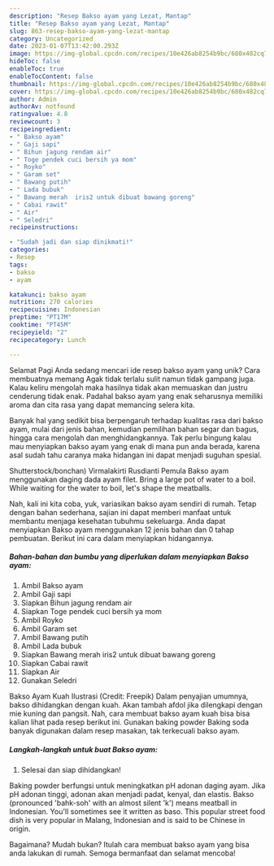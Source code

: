 ```yaml
---
description: "Resep Bakso ayam yang Lezat, Mantap"
title: "Resep Bakso ayam yang Lezat, Mantap"
slug: 863-resep-bakso-ayam-yang-lezat-mantap
category: Uncategorized
date: 2023-01-07T13:42:00.293Z
image: https://img-global.cpcdn.com/recipes/10e426ab8254b9bc/680x482cq70/bakso-ayam-foto-resep-utama.jpg
hideToc: false
enableToc: true
enableTocContent: false
thumbnail: https://img-global.cpcdn.com/recipes/10e426ab8254b9bc/680x482cq70/bakso-ayam-foto-resep-utama.jpg
cover: https://img-global.cpcdn.com/recipes/10e426ab8254b9bc/680x482cq70/bakso-ayam-foto-resep-utama.jpg
author: Admin
authorAv: notfound
ratingvalue: 4.8
reviewcount: 3
recipeingredient:
- " Bakso ayam"
- " Gaji sapi"
- " Bihun jagung rendam air"
- " Toge pendek cuci bersih ya mom"
- " Royko"
- " Garam set"
- " Bawang putih"
- " Lada bubuk"
- " Bawang merah  iris2 untuk dibuat bawang goreng"
- " Cabai rawit"
- " Air"
- " Seledri"
recipeinstructions:

- "Sudah jadi dan siap dinikmati!"
categories:
- Resep
tags:
- bakso
- ayam

katakunci: bakso ayam 
nutrition: 270 calories
recipecuisine: Indonesian
preptime: "PT17M"
cooktime: "PT45M"
recipeyield: "2"
recipecategory: Lunch

---
```



Selamat Pagi Anda sedang mencari ide resep bakso ayam yang unik? Cara membuatnya memang Agak tidak terlalu sulit namun tidak gampang juga. Kalau keliru mengolah maka hasilnya tidak akan memuaskan dan justru cenderung tidak enak. Padahal bakso ayam yang enak seharusnya memiliki aroma dan cita rasa yang dapat memancing selera kita.


Banyak hal yang sedikit bisa berpengaruh terhadap kualitas rasa dari bakso ayam, mulai dari jenis bahan, kemudian pemilihan bahan segar dan bagus, hingga cara mengolah dan menghidangkannya. Tak perlu bingung kalau mau menyiapkan bakso ayam yang enak di mana pun anda berada, karena asal sudah tahu caranya maka hidangan ini dapat menjadi suguhan spesial.

Shutterstock/bonchan) Virmalakirti Rusdianti Pemula Bakso ayam menggunakan daging dada ayam filet. Bring a large pot of water to a boil. While waiting for the water to boil, let&#39;s shape the meatballs.


Nah, kali ini kita coba, yuk, variasikan bakso ayam sendiri di rumah. Tetap dengan bahan sederhana, sajian ini dapat memberi manfaat untuk membantu menjaga kesehatan tubuhmu sekeluarga. Anda dapat menyiapkan Bakso ayam menggunakan 12 jenis bahan dan 0 tahap pembuatan. Berikut ini cara dalam menyiapkan hidangannya.

<!--inarticleads1-->

##### Bahan-bahan dan bumbu yang diperlukan dalam menyiapkan Bakso ayam:

1. Ambil  Bakso ayam
1. Ambil  Gaji sapi
1. Siapkan  Bihun jagung rendam air
1. Siapkan  Toge pendek cuci bersih ya mom
1. Ambil  Royko
1. Ambil  Garam set
1. Ambil  Bawang putih
1. Ambil  Lada bubuk
1. Siapkan  Bawang merah  iris2 untuk dibuat bawang goreng
1. Siapkan  Cabai rawit
1. Siapkan  Air
1. Gunakan  Seledri


Bakso Ayam Kuah Ilustrasi (Credit: Freepik) Dalam penyajian umumnya, bakso dihidangkan dengan kuah. Akan tambah afdol jika dilengkapi dengan mie kuning dan pangsit. Nah, cara membuat bakso ayam kuah bisa bisa kalian lihat pada resep berikut ini. Gunakan baking powder Baking soda banyak digunakan dalam resep masakan, tak terkecuali bakso ayam. 

<!--inarticleads2-->

##### Langkah-langkah untuk buat Bakso ayam:


1. Selesai dan siap dihidangkan!

Baking powder berfungsi untuk meningkatkan pH adonan daging ayam. Jika pH adonan tinggi, adonan akan menjadi padat, kenyal, dan elastis. Bakso (pronounced &#39;bahk-soh&#39; with an almost silent &#39;k&#39;) means meatball in Indonesian. You&#39;ll sometimes see it written as baso. This popular street food dish is very popular in Malang, Indonesian and is said to be Chinese in origin. 

Bagaimana? Mudah bukan? Itulah cara membuat bakso ayam yang bisa anda lakukan di rumah. Semoga bermanfaat dan selamat mencoba!
